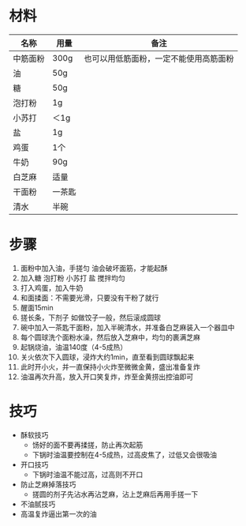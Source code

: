 # 材料
名称|用量|备注
---|---|---
中筋面粉|300g|也可以用低筋面粉，一定不能使用高筋面粉
油|50g|
糖|50g|
泡打粉|1g|
小苏打|＜1g|
盐|1g|
鸡蛋|1个|
牛奶|90g|
白芝麻|适量|
干面粉|一茶匙|
清水|半碗|

# 步骤
1. 面粉中加入油，手搓匀 油会破坏面筋，才能起酥
2. 加入糖 泡打粉 小苏打 盐 搅拌均匀
3. 打入鸡蛋，加入牛奶
4. 和面揉面：不需要光滑，只要没有干粉了就行
5. 醒面15min
6. 搓长条，下剂子 如做饺子一般，然后滚成圆球
7. 碗中加入一茶匙干面粉，加入半碗清水，并准备白芝麻装入一个器皿中
8. 每个圆球洗个面粉水澡，然后放入芝麻中，均匀的裹满芝麻
9. 起锅烧油，油温140度（4-5成热）
10. 关火依次下入圆球，浸炸大约1min，直至看到圆球飘起来
11. 此时开小火，并一直保持小火炸至微微金黄，盛出准备复炸
12. 油温再次升高，放入开口笑复炸，炸至金黄捞出控油即可

# 技巧
- 酥软技巧
  - 饧好的面不要再揉搓，防止再次起筋
  - 下锅时油温要控制在4-5成热，过高皮焦了，过低又会很吸油
- 开口技巧
  - 下锅时油温不能过高，过高则不开口
- 防止芝麻掉落技巧
	- 搓圆的剂子先沾水再沾芝麻，沾上芝麻后再用手搓一下
- 不油腻技巧
- 高温复炸逼出第一次的油